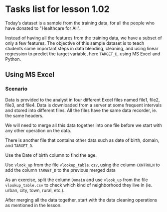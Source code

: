 # Tasks list for lesson 1.02

Today’s dataset is a sample from the training data, for all the people who have donated to "Healthcare for All".

Instead of having all the features from the training data, we have a subset of only a few features. The objective of this sample dataset is to teach students some important steps in data blending, cleaning, and using linear regression to predict the target variable, here `TARGET_D`, using MS Excel and Python.

## Using MS Excel

### Scenario

Data is provided to the analyst in four different Excel files named file1, file2, file3, and file4. Data is downloaded from a server at some frequent intervals and stored into different files. All the files have the same data recorder, ie. the same headers.

We will need to merge all this data together into one file before we start with any other operation on the data.

There is another file that contains other data such as date of birth, domain, and `TARGET_D`.

Use the Date of birth column to find the age.

Use `vlook_up` from the file `vlookup_table.csv`, using the column `CONTROLN` to add the column `TARGET_D` to the previous merged data

As an exercise, split the column `Domain` and use `vlook_up` from the file `vlookup_table.csv` to check which kind of neighborhood they live in (ie. urban, city, town, rural, etc.).

After merging all the data together, start with the data cleaning operations as mentioned in the lesson.
